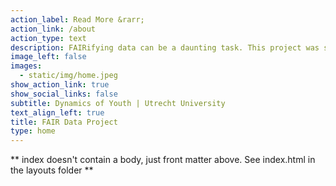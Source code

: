 ```yaml
---
action_label: Read More &rarr;
action_link: /about
action_type: text
description: FAIRifying data can be a daunting task. This project was set up to help you with that!
image_left: false
images:
  - static/img/home.jpeg
show_action_link: true
show_social_links: false
subtitle: Dynamics of Youth | Utrecht University
text_align_left: true
title: FAIR Data Project
type: home
---
```


** index doesn't contain a body, just front matter above.
See index.html in the layouts folder **
